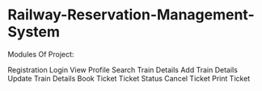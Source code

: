 # Railway-Reservation-Management-System
Modules Of Project:

Registration
Login
View Profile
Search Train Details
Add Train Details
Update Train Details
Book Ticket
Ticket Status
Cancel Ticket
Print Ticket
